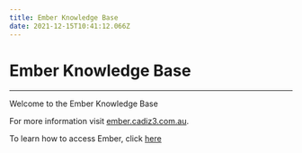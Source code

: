 ```yaml
---
title: Ember Knowledge Base
date: 2021-12-15T10:41:12.066Z
---
```

# **Ember Knowledge Base**

- - -

Welcome to the Ember Knowledge Base


For more information visit [ember.cadiz3.com.au](https://ember.cadiz3.com.au).

To learn how to access Ember, click [here](https://kb.cadiz3.com.au/guides/ember/management_portals.html)